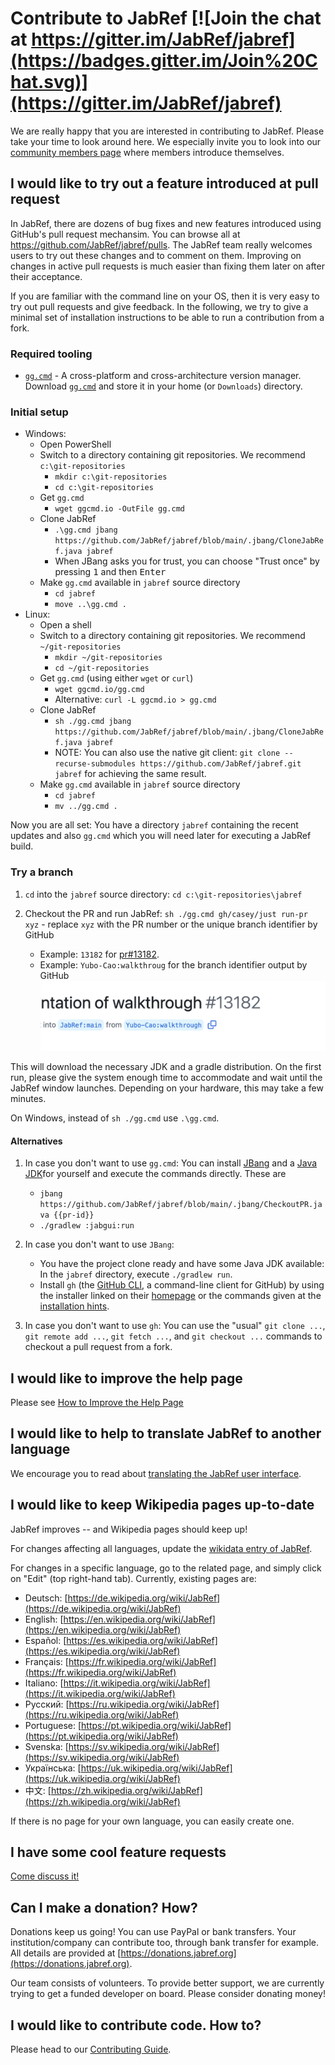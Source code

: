# Contribute to JabRef [![Join the chat at https://gitter.im/JabRef/jabref](https://badges.gitter.im/Join%20Chat.svg)](https://gitter.im/JabRef/jabref)

We are really happy that you are interested in contributing to JabRef. Please take your time to look around here. We especially invite you to look into our [community members page](https://discourse.jabref.org/t/community-members/1868?u=koppor) where members introduce themselves.

## I would like to try out a feature introduced at pull request

In JabRef, there are dozens of bug fixes and new features introduced using GitHub's pull request mechansim.
You can browse all at <https://github.com/JabRef/jabref/pulls>.
The JabRef team really welcomes users to try out these changes and to comment on them.
Improving on changes in active pull requests is much easier than fixing them later on after their acceptance.

If you are familiar with the command line on your OS, then it is very easy to try out pull requests and give feedback.
In the following, we try to give a minimal set of installation instructions to be able to run a contribution from a fork.

### Required tooling

- [`gg.cmd`](https://github.com/eirikb/gg) - A cross-platform and cross-architecture version manager. Download [`gg.cmd`](https://github.com/eirikb/gg/releases/latest/download/gg.cmd) and store it in your home (or `Downloads`) directory.

### Initial setup

- Windows:
  - Open PowerShell
  - Switch to a directory containing git repositories. We recommend `c:\git-repositories`
    - `mkdir c:\git-repositories`
    - `cd c:\git-repositories`
  - Get `gg.cmd`
    - `wget ggcmd.io -OutFile gg.cmd`
  - Clone JabRef
    - `.\gg.cmd jbang https://github.com/JabRef/jabref/blob/main/.jbang/CloneJabRef.java jabref`
    - When JBang asks you for trust, you can choose "Trust once" by pressing <kbd>1</kbd> and then <kbd>Enter</kbd>
  - Make `gg.cmd` available in `jabref` source directory
    - `cd jabref`
    - `move ..\gg.cmd .`
- Linux:
  - Open a shell
  - Switch to a directory containing git repositories. We recommend `~/git-repositories`
    - `mkdir ~/git-repositories`
    - `cd ~/git-repositories`
  - Get `gg.cmd` (using either `wget` or `curl`)
    - `wget ggcmd.io/gg.cmd`
    - Alternative: `curl -L ggcmd.io > gg.cmd`
  - Clone JabRef
    - `sh ./gg.cmd jbang https://github.com/JabRef/jabref/blob/main/.jbang/CloneJabRef.java jabref`
    - NOTE: You can also use the native git client: `git clone --recurse-submodules https://github.com/JabRef/jabref.git jabref` for achieving the same result.
  - Make `gg.cmd` available in `jabref` source directory
    - `cd jabref`
    - `mv ../gg.cmd .`

Now you are all set: You have a directory `jabref` containing the recent updates and also `gg.cmd` which you will need later for executing a JabRef build.

### Try a branch

1. `cd` into the `jabref` source directory: `cd c:\git-repositories\jabref`
2. Checkout the PR and run JabRef: `sh ./gg.cmd gh/casey/just run-pr xyz` - replace `xyz` with the PR number or the unique branch identifier by GitHub

   - Example: `13182` for [pr#13182](https://github.com/JabRef/jabref/pull/13182).
   - Example: `Yubo-Cao:walkthroug` for the branch identifier output by GitHub\
     ![pr-13182](../.gitbook/assets/pr-13182.png)

This will download the necessary JDK and a gradle distribution.
On the first run, please give the system enough time to accommodate and wait until the JabRef window launches.
Depending on your hardware, this may take a few minutes.

On Windows, instead of `sh ./gg.cmd` use `.\gg.cmd`.

#### Alternatives

1. In case you don't want to use `gg.cmd`: You can install [JBang](https://www.jbang.dev/) and a [Java JDK](https://adoptium.net/de/temurin/releases/?os=any&arch=any&version=21)for yourself and execute the commands directly. These are

   - `jbang https://github.com/JabRef/jabref/blob/main/.jbang/CheckoutPR.java {{pr-id}}`
   - `./gradlew :jabgui:run`

2. In case you don't want to use `JBang`:

   - You have the project clone ready and have some Java JDK available: In the `jabref` directory, execute `./gradlew run`.
   - Install `gh` (the [GitHub CLI](https://cli.github.com/), a command-line client for GitHub) by using the installer linked on their [homepage](https://cli.github.com/) or the commands given at the [installation hints](https://github.com/cli/cli#installation).

3. In case you don't want to use `gh`: You can use the "usual" `git clone ...`, `git remote add ...`, `git fetch ...`, and `git checkout ...` commands to checkout a pull request from a fork.

## I would like to improve the help page

Please see [How to Improve the Help Page](how-to-improve-the-help-page.md)

## I would like to help to translate JabRef to another language

We encourage you to read about [translating the JabRef user interface](how-to-translate-the-ui.md).

## I would like to keep Wikipedia pages up-to-date

JabRef improves -- and Wikipedia pages should keep up!

For changes affecting all languages, update the [wikidata entry of JabRef](https://www.wikidata.org/wiki/Q1676802).

For changes in a specific language, go to the related page, and simply click on "Edit" (top right-hand tab). Currently, existing pages are:

* Deutsch: [https://de.wikipedia.org/wiki/JabRef](https://de.wikipedia.org/wiki/JabRef)
* English: [https://en.wikipedia.org/wiki/JabRef](https://en.wikipedia.org/wiki/JabRef)
* Español: [https://es.wikipedia.org/wiki/JabRef](https://es.wikipedia.org/wiki/JabRef)
* Français: [https://fr.wikipedia.org/wiki/JabRef](https://fr.wikipedia.org/wiki/JabRef)
* Italiano: [https://it.wikipedia.org/wiki/JabRef](https://it.wikipedia.org/wiki/JabRef)
* Русский: [https://ru.wikipedia.org/wiki/JabRef](https://ru.wikipedia.org/wiki/JabRef)
* Portuguese: [https://pt.wikipedia.org/wiki/JabRef](https://pt.wikipedia.org/wiki/JabRef)
* Svenska: [https://sv.wikipedia.org/wiki/JabRef](https://sv.wikipedia.org/wiki/JabRef)
* Українська: [https://uk.wikipedia.org/wiki/JabRef](https://uk.wikipedia.org/wiki/JabRef)
* 中文: [https://zh.wikipedia.org/wiki/JabRef](https://zh.wikipedia.org/wiki/JabRef)

If there is no page for your own language, you can easily create one.

## I have some cool feature requests

[Come discuss it!](http://discourse.jabref.org)

## Can I make a donation? How?

Donations keep us going! You can use PayPal or bank transfers. Your institution/company can contribute too, through bank transfer for example. All details are provided at [https://donations.jabref.org](https://donations.jabref.org).

Our team consists of volunteers. To provide better support, we are currently trying to get a funded developer on board. Please consider donating money!

## I would like to contribute code. How to?

Please head to our [Contributing Guide](https://github.com/JabRef/jabref/blob/main/CONTRIBUTING.md#contributing).
